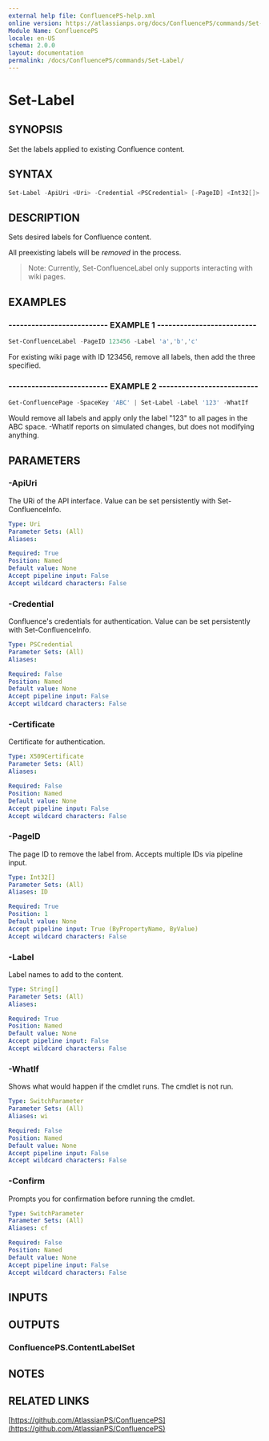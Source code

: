 ```yaml
---
external help file: ConfluencePS-help.xml
online version: https://atlassianps.org/docs/ConfluencePS/commands/Set-Label/
Module Name: ConfluencePS
locale: en-US
schema: 2.0.0
layout: documentation
permalink: /docs/ConfluencePS/commands/Set-Label/
---
```

# Set-Label

## SYNOPSIS

Set the labels applied to existing Confluence content.

## SYNTAX

```powershell
Set-Label -ApiUri <Uri> -Credential <PSCredential> [-PageID] <Int32[]> -Label <String[]> [-WhatIf] [-Confirm]
```

## DESCRIPTION

Sets desired labels for Confluence content.

All preexisting labels will be *removed* in the process.

> Note: Currently, Set-ConfluenceLabel only supports interacting with wiki pages.

## EXAMPLES

### -------------------------- EXAMPLE 1 --------------------------

```powershell
Set-ConfluenceLabel -PageID 123456 -Label 'a','b','c'
```

For existing wiki page with ID 123456, remove all labels, then add the three specified.

### -------------------------- EXAMPLE 2 --------------------------

```powershell
Get-ConfluencePage -SpaceKey 'ABC' | Set-Label -Label '123' -WhatIf
```

Would remove all labels and apply only the label "123" to all pages in the ABC space.
-WhatIf reports on simulated changes, but does not modifying anything.

## PARAMETERS

### -ApiUri

The URi of the API interface.
Value can be set persistently with Set-ConfluenceInfo.

```yaml
Type: Uri
Parameter Sets: (All)
Aliases:

Required: True
Position: Named
Default value: None
Accept pipeline input: False
Accept wildcard characters: False
```

### -Credential

Confluence's credentials for authentication.
Value can be set persistently with Set-ConfluenceInfo.

```yaml
Type: PSCredential
Parameter Sets: (All)
Aliases:

Required: False
Position: Named
Default value: None
Accept pipeline input: False
Accept wildcard characters: False
```

### -Certificate

Certificate for authentication.

```yaml
Type: X509Certificate
Parameter Sets: (All)
Aliases:

Required: False
Position: Named
Default value: None
Accept pipeline input: False
Accept wildcard characters: False
```

### -PageID

The page ID to remove the label from.
Accepts multiple IDs via pipeline input.

```yaml
Type: Int32[]
Parameter Sets: (All)
Aliases: ID

Required: True
Position: 1
Default value: None
Accept pipeline input: True (ByPropertyName, ByValue)
Accept wildcard characters: False
```

### -Label

Label names to add to the content.

```yaml
Type: String[]
Parameter Sets: (All)
Aliases:

Required: True
Position: Named
Default value: None
Accept pipeline input: False
Accept wildcard characters: False
```

### -WhatIf

Shows what would happen if the cmdlet runs.
The cmdlet is not run.

```yaml
Type: SwitchParameter
Parameter Sets: (All)
Aliases: wi

Required: False
Position: Named
Default value: None
Accept pipeline input: False
Accept wildcard characters: False
```

### -Confirm

Prompts you for confirmation before running the cmdlet.

```yaml
Type: SwitchParameter
Parameter Sets: (All)
Aliases: cf

Required: False
Position: Named
Default value: None
Accept pipeline input: False
Accept wildcard characters: False
```

## INPUTS

## OUTPUTS

### ConfluencePS.ContentLabelSet

## NOTES

## RELATED LINKS

[https://github.com/AtlassianPS/ConfluencePS](https://github.com/AtlassianPS/ConfluencePS)
